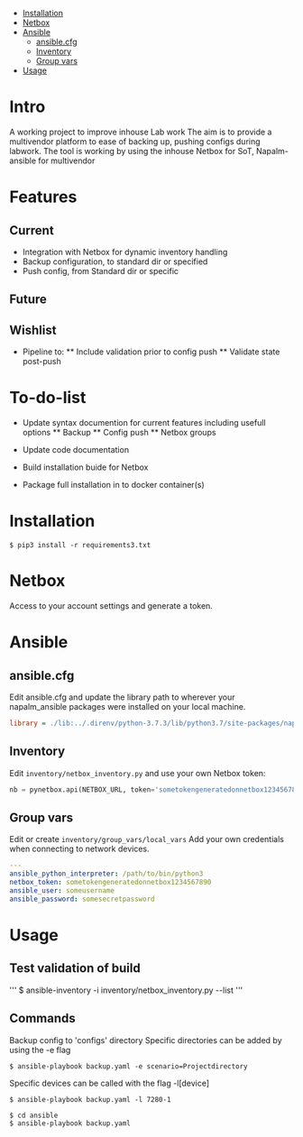 
<!-- vim-markdown-toc GitLab -->

* [Installation](#installation)
* [Netbox](#netbox)
* [Ansible](#ansible)
  * [ansible.cfg](#ansiblecfg)
  * [Inventory](#inventory)
  * [Group vars](#group-vars)
* [Usage](#usage)

<!-- vim-markdown-toc -->

# Intro
A working project to improve inhouse Lab work
The aim is to provide a multivendor platform to ease of backing up, pushing configs during labwork.
The tool is working by using the inhouse Netbox for SoT, Napalm-ansible for multivendor 
# Features

## Current
* Integration with Netbox for dynamic inventory handling
* Backup configuration, to standard dir or specified
* Push config, from Standard dir or specific
## Future

## Wishlist
* Pipeline to:
** Include validation prior to config push
** Validate state post-push 

# To-do-list
* Update syntax documention for current features including usefull options
** Backup
** Config push
** Netbox groups

* Update code documentation
* Build installation buide for Netbox
* Package full installation in to docker container(s)

# Installation
```
$ pip3 install -r requirements3.txt
```

# Netbox
Access to your account settings and generate a token.

# Ansible
## ansible.cfg
Edit ansible.cfg and update the library path to wherever your napalm_ansible packages were installed on your local machine.
```cfg
library = ./lib:../.direnv/python-3.7.3/lib/python3.7/site-packages/napalm_ansible
```

## Inventory
Edit `inventory/netbox_inventory.py` and use your own Netbox token:
```python
nb = pynetbox.api(NETBOX_URL, token='sometokengeneratedonnetbox1234567890')
```


## Group vars
Edit or create `inventory/group_vars/local_vars`
Add your own credentials when connecting to network devices.
```yaml
---
ansible_python_interpreter: /path/to/bin/python3
netbox_token: sometokengeneratedonnetbox1234567890
ansible_user: someusername
ansible_password: somesecretpassword
```
# Usage

## Test validation of build
'''
$ ansible-inventory -i inventory/netbox_inventory.py --list
'''

## Commands
Backup config to 'configs' directory
Specific directories can be added by using the -e flag 

```
$ ansible-playbook backup.yaml -e scenario=Projectdirectory
```
Specific devices can be called with the flag -l[device] 
```
$ ansible-playbook backup.yaml -l 7280-1
```

```
$ cd ansible
$ ansible-playbook backup.yaml
```
